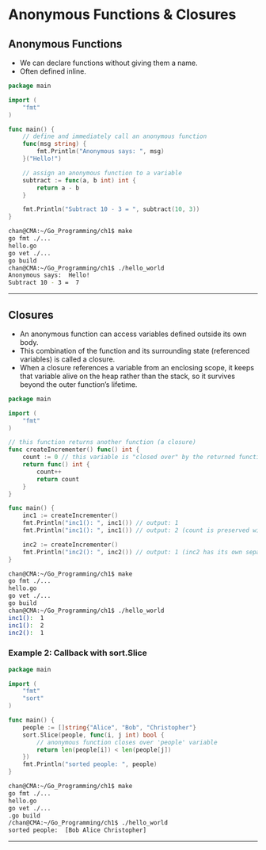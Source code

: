 # Anonymous Functions & Closures

## Anonymous Functions

- We can declare functions without giving them a name. 
- Often defined inline.

```go
package main

import (
	"fmt"
)

func main() {
	// define and immediately call an anonymous function
	func(msg string) {
		fmt.Println("Anonymous says: ", msg)
	}("Hello!")

	// assign an anonymous function to a variable
	subtract := func(a, b int) int {
		return a - b
	}

	fmt.Println("Subtract 10 - 3 = ", subtract(10, 3))
}
```

```sh
chan@CMA:~/Go_Programming/ch1$ make
go fmt ./...
hello.go
go vet ./...
go build 
chan@CMA:~/Go_Programming/ch1$ ./hello_world
Anonymous says:  Hello!
Subtract 10 - 3 =  7
```

---

## Closures

- An anonymous function can access variables defined outside its own body.
- This combination of the function and its surrounding state (referenced variables) is called a closure.
- When a closure references a variable from an enclosing scope, it keeps that variable alive on the heap rather than the stack, so it survives beyond the outer function’s lifetime.

```go
package main

import (
	"fmt"
)

// this function returns another function (a closure)
func createIncrementer() func() int {
	count := 0 // this variable is "closed over" by the returned function
	return func() int {
		count++
		return count
	}
}

func main() {
	inc1 := createIncrementer()
	fmt.Println("inc1(): ", inc1()) // output: 1
	fmt.Println("inc1(): ", inc1()) // output: 2 (count is preserved within the closure)

	inc2 := createIncrementer()
	fmt.Println("inc2(): ", inc2()) // output: 1 (inc2 has its own separate 'count')
}
```

```sh
chan@CMA:~/Go_Programming/ch1$ make
go fmt ./...
hello.go
go vet ./...
go build 
chan@CMA:~/Go_Programming/ch1$ ./hello_world
inc1():  1
inc1():  2
inc2():  1
```



### Example 2: Callback with sort.Slice

```go
package main

import (
	"fmt"
	"sort"
)

func main() {
	people := []string{"Alice", "Bob", "Christopher"}
	sort.Slice(people, func(i, j int) bool {
		// anonymous function closes over 'people' variable
		return len(people[i]) < len(people[j])
	})
	fmt.Println("sorted people: ", people)
}
```

```sh
chan@CMA:~/Go_Programming/ch1$ make
go fmt ./...
hello.go
go vet ./...
.go build 
/chan@CMA:~/Go_Programming/ch1$ ./hello_world
sorted people:  [Bob Alice Christopher]
```

---

